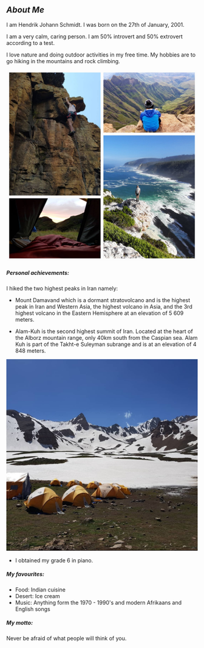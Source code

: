 ## *About Me*

I am Hendrik Johann Schmidt. I was born on the 27th of January, 2001. 

I am a very calm, caring person. I am 50% introvert and 50% extrovert according to a test.

I love nature and doing outdoor activities in my free time. My hobbies are to go hiking in the mountains and rock climbing.  

![Photos of my hobbies](https://raw.githubusercontent.com/DarthvaderJouPa/DarthvaderJouPa.github.io/main/Images/Collage.jpg "My hobbies")  

##### Personal achievements:

I hiked the two highest peaks in Iran namely:

* Mount Damavand which is a dormant stratovolcano and is the highest peak in Iran and Western Asia, the highest volcano in Asia, and the 3rd highest volcano in the Eastern Hemisphere at an elevation of 5 609 meters.

* Alam-Kuh is the second highest summit of Iran. Located at the heart of the Alborz mountain range, only 40km south from the Caspian sea. Alam Kuh is part of the Takht-e Suleyman subrange and is at an elevation of 4 848 meters.  

![Photos of my hobbies](https://raw.githubusercontent.com/DarthvaderJouPa/DarthvaderJouPa.github.io/main/Images/Mountain.jpg "Mount Alam-Kuh")   

* I obtained my grade 6 in piano.

##### My favourites:

  * Food: Indian cuisine  
  * Desert:  Ice cream  
  * Music: Anything form the 1970 - 1990's and modern Afrikaans and English songs

##### My motto: 
Never be afraid of what people will think of you.





